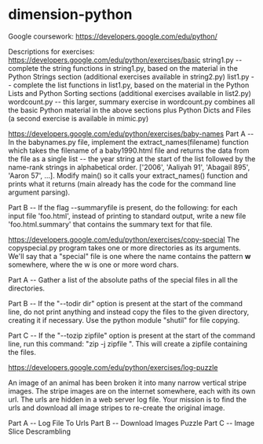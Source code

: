# dimension-python

Google coursework:
https://developers.google.com/edu/python/

Descriptions for exercises:
https://developers.google.com/edu/python/exercises/basic
string1.py -- complete the string functions in string1.py, based on the material in the Python Strings section (additional exercises available in string2.py)
list1.py -- complete the list functions in list1.py, based on the material in the Python Lists and Python Sorting sections (additional exercises available in list2.py)
wordcount.py -- this larger, summary exercise in wordcount.py combines all the basic Python material in the above sections plus Python Dicts and Files (a second exercise is available in mimic.py)

https://developers.google.com/edu/python/exercises/baby-names
Part A -- In the babynames.py file, implement the extract_names(filename) function which takes the filename of a baby1990.html file and returns the data from the file as a single list -- the year string at the start of the list followed by the name-rank strings in alphabetical order. ['2006', 'Aaliyah 91', 'Abagail 895', 'Aaron 57', ...]. Modify main() so it calls your extract_names() function and prints what it returns (main already has the code for the command line argument parsing). 

Part B -- If the flag --summaryfile is present, do the following: for each input file 'foo.html', instead of printing to standard output, write a new file 'foo.html.summary' that contains the summary text for that file.

https://developers.google.com/edu/python/exercises/copy-special
The copyspecial.py program takes one or more directories as its arguments. We'll say that a "special" file is one where the name contains the pattern __w__ somewhere, where the w is one or more word chars.

Part A -- Gather a list of the absolute paths of the special files in all the directories.

Part B -- If the "--todir dir" option is present at the start of the command line, do not print anything and instead copy the files to the given directory, creating it if necessary. Use the python module "shutil" for file copying.

Part C -- If the "--tozip zipfile" option is present at the start of the command line, run this command: "zip -j zipfile <list all the files>". This will create a zipfile containing the files.

https://developers.google.com/edu/python/exercises/log-puzzle

An image of an animal has been broken it into many narrow vertical stripe images. The stripe images are on the internet somewhere, each with its own url. The urls are hidden in a web server log file. Your mission is to find the urls and download all image stripes to re-create the original image.

Part A -- Log File To Urls
Part B -- Download Images Puzzle
Part C -- Image Slice Descrambling
